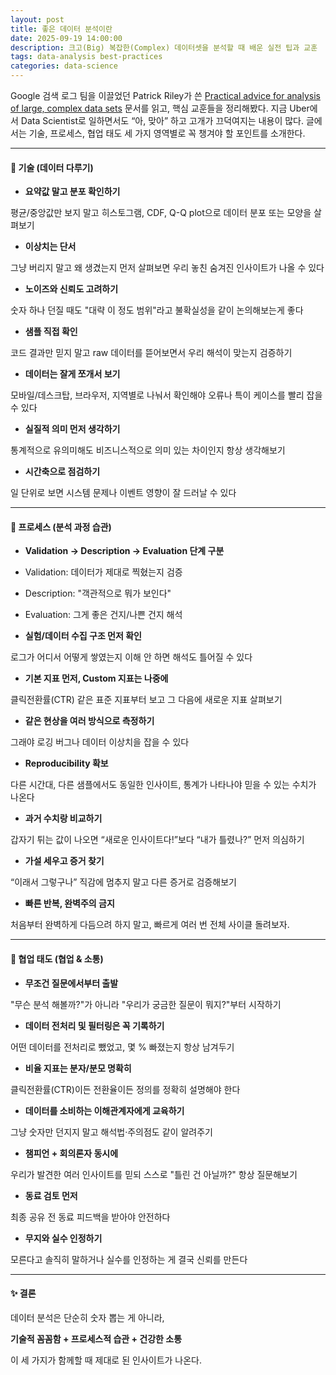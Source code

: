 ```yaml
---
layout: post
title: 좋은 데이터 분석이란
date: 2025-09-19 14:00:00
description: 크고(Big) 복잡한(Complex) 데이터셋을 분석할 때 배운 실전 팁과 교훈
tags: data-analysis best-practices
categories: data-science
---
```


Google 검색 로그 팀을 이끌었던 Patrick Riley가 쓴 [Practical advice for analysis of large, complex data sets](https://www.unofficialgoogledatascience.com/2016/10/practical-advice-for-analysis-of-large.html) 문서를 읽고, 핵심 교훈들을 정리해봤다. 지금 Uber에서 Data Scientist로 일하면서도 “아, 맞아” 하고 고개가 끄덕여지는 내용이 많다. 글에서는 기술, 프로세스, 협업 태도 세 가지 영역별로 꼭 챙겨야 할 포인트를 소개한다.

---

#### 🔧 기술 (데이터 다루기)

- **요약값 말고 분포 확인하기**

평균/중앙값만 보지 말고 히스토그램, CDF, Q-Q plot으로 데이터 분포 또는 모양을 살펴보기

- **이상치는 단서**

그냥 버리지 말고 왜 생겼는지 먼저 살펴보면 우리 놓친 숨겨진 인사이트가 나올 수 있다

- **노이즈와 신뢰도 고려하기**

숫자 하나 던질 때도 "대략 이 정도 범위"라고 불확실성을 같이 논의해보는게 좋다

- **샘플 직접 확인**

코드 결과만 믿지 말고 raw 데이터를 뜯어보면서 우리 해석이 맞는지 검증하기

- **데이터는 잘게 쪼개서 보기**

모바일/데스크탑, 브라우저, 지역별로 나눠서 확인해야 오류나 특이 케이스를 빨리 잡을 수 있다

- **실질적 의미 먼저 생각하기**

통계적으로 유의미해도 비즈니스적으로 의미 있는 차이인지 항상 생각해보기

- **시간축으로 점검하기**

일 단위로 보면 시스템 문제나 이벤트 영향이 잘 드러날 수 있다

---

#### 🔄 프로세스 (분석 과정 습관)

- **Validation → Description → Evaluation 단계 구분**
- Validation: 데이터가 제대로 찍혔는지 검증
- Description: "객관적으로 뭐가 보인다"
- Evaluation: 그게 좋은 건지/나쁜 건지 해석

- **실험/데이터 수집 구조 먼저 확인**

로그가 어디서 어떻게 쌓였는지 이해 안 하면 해석도 틀어질 수 있다

- **기본 지표 먼저, Custom 지표는 나중에**

클릭전환률(CTR) 같은 표준 지표부터 보고 그 다음에 새로운 지표 살펴보기

- **같은 현상을 여러 방식으로 측정하기**

그래야 로깅 버그나 데이터 이상치을 잡을 수 있다

- **Reproducibility 확보**

다른 시간대, 다른 샘플에서도 동일한 인사이트, 통계가 나타나야 믿을 수 있는 수치가 나온다

- **과거 수치랑 비교하기**

갑자기 튀는 값이 나오면 “새로운 인사이트다!”보다 “내가 틀렸나?” 먼저 의심하기

- **가설 세우고 증거 찾기**

“이래서 그렇구나” 직감에 멈추지 말고 다른 증거로 검증해보기

- **빠른 반복, 완벽주의 금지**

처음부터 완벽하게 다듬으려 하지 말고, 빠르게 여러 번 전체 사이클 돌려보자.

---

#### 👥 협업 태도 (협업 & 소통)

- **무조건 질문에서부터 출발**

"무슨 분석 해볼까?"가 아니라 "우리가 궁금한 질문이 뭐지?"부터 시작하기

- **데이터 전처리 및 필터링은 꼭 기록하기**

어떤 데이터를 전처리로 뺐었고, 몇 % 빠졌는지 항상 남겨두기

- **비율 지표는 분자/분모 명확히**

클릭전환률(CTR)이든 전환율이든 정의를 정확히 설명해야 한다

- **데이터를 소비하는 이해관계자에게 교육하기**

그냥 숫자만 던지지 말고 해석법·주의점도 같이 알려주기

- **챔피언 + 회의론자 동시에**

우리가 발견한 여러 인사이트를 믿되 스스로 "틀린 건 아닐까?" 항상 질문해보기

- **동료 검토 먼저**

최종 공유 전 동료 피드백을 받아야 안전하다

- **무지와 실수 인정하기**

모른다고 솔직히 말하거나 실수를 인정하는 게 결국 신뢰를 만든다

---

#### ✨ 결론
데이터 분석은 단순히 숫자 뽑는 게 아니라,

**기술적 꼼꼼함 + 프로세스적 습관 + 건강한 소통**

이 세 가지가 함께할 때 제대로 된 인사이트가 나온다.